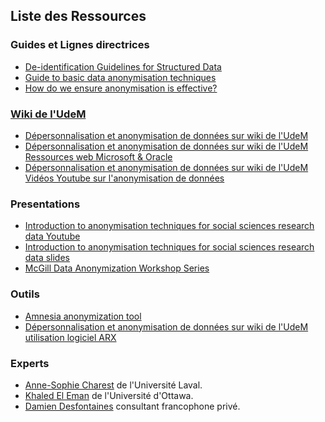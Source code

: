 
## Liste des Ressources

### Guides et Lignes directrices
- [De-identification Guidelines for Structured Data](https://www.ipc.on.ca/en/resources-and-decisions/de-identification-guidelines-structured-data)
- [Guide to basic data anonymisation techniques](https://iapp.org/media/pdf/resource_center/Guide_to_Anonymisation.pdf) 
- [How do we ensure anonymisation is effective?](https://ico.org.uk/media/about-the-ico/documents/4018606/chapter-2-anonymisation-draft.pdf) 

### [Wiki de l'UdeM](https://wiki.umontreal.ca/pages/viewpage.action?pageId=310510357)
- [Dépersonnalisation et anonymisation de données sur wiki de l'UdeM](https://wiki.umontreal.ca/pages/viewpage.action?pageId=310510436) 
- [Dépersonnalisation et anonymisation de données sur wiki de l'UdeM Ressources web Microsoft & Oracle ](https://wiki.umontreal.ca/pages/viewpage.action?pageId=310510434)
- [Dépersonnalisation et anonymisation de données sur wiki de l'UdeM Vidéos Youtube sur l'anonymisation de données](https://wiki.umontreal.ca/pages/viewpage.action?pageId=310510430) 

### Presentations
- [Introduction to anonymisation techniques for social sciences research data Youtube](https://www.youtube.com/watch?v=7y3ZFKSWiX0)
- [Introduction to anonymisation techniques for social sciences research data slides](https://ukdataservice.ac.uk/app/uploads/introtoanonymisation2024-06-11.pdf)
- [McGill Data Anonymization Workshop Series](https://www.youtube.com/playlist?list=PLfMfJihLOASUMZwKQ32OQkOfTEv20spmH)

### Outils
- [Amnesia anonymization tool](https://amnesia.openaire.eu/index.html)
- [Dépersonnalisation et anonymisation de données sur wiki de l'UdeM utilisation logiciel ARX](https://wiki.umontreal.ca/display/gouvernancedesdonnees/Ressources+web+-+utilisation+logiciel+ARX)
  
### Experts 
- [Anne-Sophie Charest](https://iid.ulaval.ca/equipes/anne-sophie-charest/) de l'Université Laval. 
- [Khaled El Eman](https://www.linkedin.com/in/kelemam/) de l'Université d'Ottawa.
- [Damien Desfontaines](https://desfontain.es/serious.html) consultant francophone privé.  
